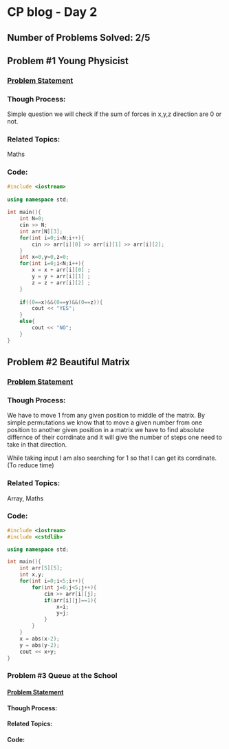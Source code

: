 # CP blog - Day 2
## Number of Problems Solved: 2/5

## Problem #1 Young Physicist
### [Problem Statement](http://codeforces.com/problemset/problem/69/A)
### Though Process:
Simple question we will check if the sum of forces in x,y,z direction are 0 or not.
### Related Topics:
Maths
### Code:
```c++
#include <iostream>
 
using namespace std;
 
int main(){
    int N=0;
    cin >> N;
    int arr[N][3];
    for(int i=0;i<N;i++){
        cin >> arr[i][0] >> arr[i][1] >> arr[i][2];
    }
    int x=0,y=0,z=0;
    for(int i=0;i<N;i++){
        x = x + arr[i][0] ;
        y = y + arr[i][1] ;
        z = z + arr[i][2] ;
    }
    
    if((0==x)&&(0==y)&&(0==z)){
        cout << "YES";
    }
    else{
        cout << "NO";
    }
}
```
## Problem #2 Beautiful Matrix
### [Problem Statement](http://codeforces.com/problemset/problem/263/A)
### Though Process:
We have to move 1 from any given position to middle of the matrix. By simple permutations we know that to move a given number from one position to another given position in a matrix we have to find absolute differnce of their corrdinate and it will give the number of steps one need to take in that direction.

While taking input I am also searching for 1 so that I can get its corrdinate.(To reduce time)
### Related Topics:
Array, Maths
### Code:
```c++
#include <iostream>
#include <cstdlib>

using namespace std;

int main(){
    int arr[5][5];
    int x,y;
    for(int i=0;i<5;i++){
        for(int j=0;j<5;j++){
            cin >> arr[i][j];
            if(arr[i][j]==1){
                x=i;
                y=j;
            }
        }
    }
    x = abs(x-2);
    y = abs(y-2);
    cout << x+y;
}
```

### Problem #3 Queue at the School
#### [Problem Statement](http://codeforces.com/problemset/problem/266/B)
#### Though Process:

#### Related Topics:

#### Code:
```c++

```
